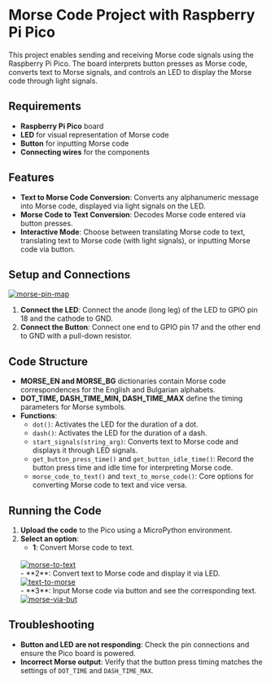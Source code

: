 # Morse Code Project with Raspberry Pi Pico



This project enables sending and receiving Morse code signals using the Raspberry Pi Pico. The board interprets button presses as Morse code, converts text to Morse signals, and controls an LED to display the Morse code through light signals.

## Requirements

- **Raspberry Pi Pico** board
- **LED** for visual representation of Morse code
- **Button** for inputting Morse code
- **Connecting wires** for the components

## Features

- **Text to Morse Code Conversion**: Converts any alphanumeric message into Morse code, displayed via light signals on the LED.
- **Morse Code to Text Conversion**: Decodes Morse code entered via button presses.
- **Interactive Mode**: Choose between translating Morse code to text, translating text to Morse code (with light signals), or inputting Morse code via button.

## Setup and Connections

<a href="https://ibb.co/JFRVdfZ"><img src="https://i.ibb.co/7NJPzwh/morse-pin-map.png" alt="morse-pin-map" border="0" /></a>

1. **Connect the LED**: Connect the anode (long leg) of the LED to GPIO pin 18 and the cathode to GND.
2. **Connect the Button**: Connect one end to GPIO pin 17 and the other end to GND with a pull-down resistor.

## Code Structure

- **MORSE_EN and MORSE_BG** dictionaries contain Morse code correspondences for the English and Bulgarian alphabets.
- **DOT_TIME, DASH_TIME_MIN, DASH_TIME_MAX** define the timing parameters for Morse symbols.
- **Functions**:
    - `dot()`: Activates the LED for the duration of a dot.
    - `dash()`: Activates the LED for the duration of a dash.
    - `start_signals(string_arg)`: Converts text to Morse code and displays it through LED signals.
    - `get_button_press_time()` and `get_button_idle_time()`: Record the button press time and idle time for interpreting Morse code.
    - `morse_code_to_text()` and `text_to_morse_code()`: Core options for converting Morse code to text and vice versa.

## Running the Code

1. **Upload the code** to the Pico using a MicroPython environment.
2. **Select an option**:
   - **1**: Convert Morse code to text.
   <br>
   <a href="https://ibb.co/bggJJY6"><img src="https://i.ibb.co/cccLLRy/morse-to-text.png" alt="morse-to-text" border="0" /></a>
   <br>
   - **2**: Convert text to Morse code and display it via LED.
   <br>
   <a href="https://ibb.co/cCDhgcK"><img src="https://i.ibb.co/vQZ4wxC/text-to-morse.png" alt="text-to-morse" border="0" /></a>
   <br>
   - **3**: Input Morse code via button and see the corresponding text.
   <br>
   <a href="https://ibb.co/f1RMZrC"><img src="https://i.ibb.co/QbB9hY6/morse-via-but.png" alt="morse-via-but" border="0" /></a>
   <br>
   
## Troubleshooting

- **Button and LED are not responding**: Check the pin connections and ensure the Pico board is powered.
- **Incorrect Morse output**: Verify that the button press timing matches the settings of `DOT_TIME` and `DASH_TIME_MAX`.
